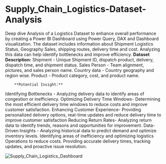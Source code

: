 # Supply_Chain_Logistics-Dataset-Analysis
Deep dive Analysis of a Logistics Dataset to enhance overall performance by creating a Power BI Dashboard using Power Query, DAX and Dashboard visualization. The dataset includes information about Shipment Logistics Status, Geography Sales, shipping routes, delivery time and cost. Analyzing this data can help identify bottlenecks and improve efficiency.
		**Dataset Description:** 
Shipment  - Unique Shipment ID, dispatch product, delivery, dispatch time, and shipment status.
Sales Person  -  Team alignment, pictures, and sales person name.
Country data - Country geography and region wise.
Product - Product category, cost,  and product name.

		**Potential Insight:** 
Identifying Bottlenecks -  Analyzing delivery data to identify areas of congestion or inefficiency.
Optimizing Delivery Time Windows- Determining the most efficient delivery time windows to reduce costs and improve customer satisfaction.
Enhancing Customer Experience- Providing personalized delivery options, real-time updates and reduce delivery time to improve customer satisfaction	
Reducing Return Rates- Analyzing return data to identify trends, reasons and opportunities for improvement.
Data-Driven Insights - Analyzing historical data to predict demand and optimize inventory levels. Identifying areas of inefficiency and optimizing logistics Operations to reduce costs. Providing accurate delivery times, tracking updates, and proactive issue resolution.


![Supply_Chain_Logistics_Dashboard](https://github.com/user-attachments/assets/01a9e0dc-b04c-4478-81b9-d9364c46f185)

